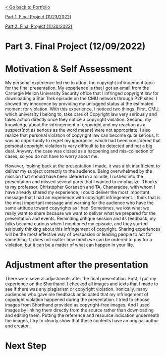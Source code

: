 
[< Go back to Portfolio](https://kibokk.github.io/portfolio/)

[Part 1. Final Project (11/23/2022)](/finalproject.md)

[Part 2. Final Project (11/30/2022)](/finalproject2.md)



# Part 3. Final Project (12/09/2022)


# Motivation & Self Assessment

My personal experience led me to adopt the copyright infringement topic for the final presentation. My experience is that I got an email from the Carnegie Mellon University Security office that I infringed copyright law for downloading a Star Trek episode on the CMU network through P2P sites. I showed my innocence by providing my unlogged status at the estimated moment for violation. With this experience, I noticed two things. First, CMU, which university I belong to, take care of Copyright law very seriously and takes action directly once they notice a copyright violation. Second, my knowledge about the infringement of copyright and my reaction as a suspect(not as serious as the word means) were not appropriate. I also realize that personal violation of copyright law can become quite serious. It was an opportunity to regret my ignorance, which had been considered that personal copyright violation is very difficult to be detected and not a big deal. Anyway, the case was closed as a happening and mis-collection of cases, so you do not have to worry about me.

However, looking back at the presentation I made, it was a bit insufficient to deliver my subject correctly to the audience. Being overwhelmed by the mission that should have been cleared in a minute, I rushed into the presentation and missed several parts that I wanted to emphasize. Thanks to my professor, Christopher Goranson and TA, Chanaradee, with whom I have already shared my experience, I could deliver the most important message that I had an experience with copyright infringement. I think that is the most important message and warning for the audience who have the same attitude toward copyrights as I had. Sometimes, we lost what we really want to share because we want to deliver what we prepared for the presentation and events. Reminding critique session and its feedback, my folks became curious when I mentioned my episode, and they started seriously thinking about this infringement of copyright. Sharing experiences will be the most effective way of persuasion or leading people to act for something. It does not matter how much we can be ordered to pay for a violation, but it can be a matter of what can happen in your life. 

# Adjustment after the presentation

There were several adjustments after the final presentation. First, I put my experience on the Shorthand. I checked all images and texts that I made to see if there was any plagiarism or copyright violation. Ironically, many audiences who gave me feedback anticipated that my infringement of copyright violation happened during the presentation. I tried to choose images from Shorthand provided as copyright-free images. And I used images by linking them directly from the source rather than downloading and editing them. Putting the reference and resource indication underneath the images, I try to clearly show that these contents have an original author and creator.

# Next Step

<script src="https://carnegiemellon.shorthandstories.com/3cc105d6-2981-4923-a9d3-7360a5638f48/embed.js"></script>

